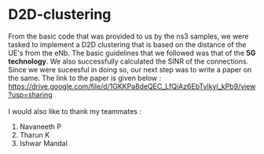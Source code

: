 # D2D-clustering

From the basic code that was provided to us by the ns3 samples, we were tasked to implement a D2D clustering that is based on the distance of the UE's from the eNb. The basic guidelines that we followed was that of the **5G technology**. We also successfully calculated the SINR of the connections. Since we were suceesful in doing so, our next step was to write a paper on the same. The link to the paper is given below : <br>
https://drive.google.com/file/d/1GKKPa8deQEC_LfQiAz6EbTylkyl_kPb9/view?usp=sharing <br> 
<br>
I would also like to thank my teammates :<br>
1. Navaneeth P <br>
2. Tharun K<br>
3. Ishwar Mandal<br>
